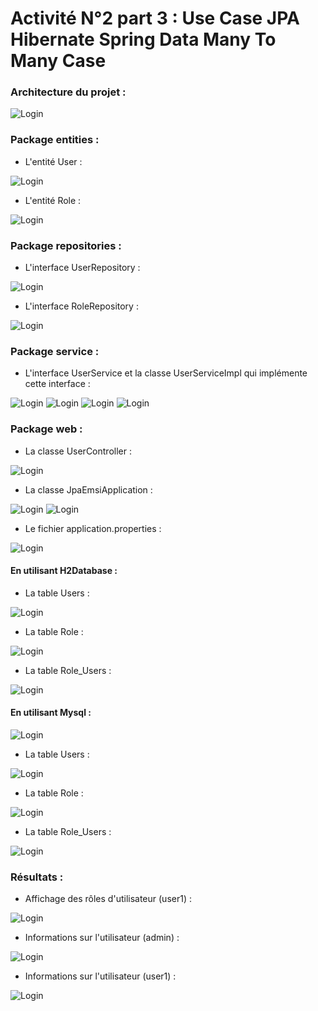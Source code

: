 # Activité N°2 part 3 : Use Case JPA Hibernate Spring Data Many To Many Case

### Architecture du projet :

![Login](https://github.com/HousnaAghzer/All-Ressources-/blob/master/74.PNG)

### Package entities :
- L'entité User :

![Login](https://github.com/HousnaAghzer/All-Ressources-/blob/master/75.PNG)

- L'entité Role :

![Login](https://github.com/HousnaAghzer/All-Ressources-/blob/master/76.PNG)

### Package repositories :
- L'interface UserRepository :

![Login](https://github.com/HousnaAghzer/All-Ressources-/blob/master/77.PNG)

- L'interface RoleRepository :

![Login](https://github.com/HousnaAghzer/All-Ressources-/blob/master/78.PNG)

### Package service :
- L'interface UserService et la classe UserServiceImpl qui implémente cette interface :

![Login](https://github.com/HousnaAghzer/All-Ressources-/blob/master/79.PNG)
![Login](https://github.com/HousnaAghzer/All-Ressources-/blob/master/80.PNG)
![Login](https://github.com/HousnaAghzer/All-Ressources-/blob/master/81.PNG)
![Login](https://github.com/HousnaAghzer/All-Ressources-/blob/master/82.PNG)

### Package web :
- La classe UserController :

![Login](https://github.com/HousnaAghzer/All-Ressources-/blob/master/83.PNG)

- La classe JpaEmsiApplication :

![Login](https://github.com/HousnaAghzer/All-Ressources-/blob/master/84.PNG)
![Login](https://github.com/HousnaAghzer/All-Ressources-/blob/master/85.PNG)

- Le fichier application.properties :

![Login](https://github.com/HousnaAghzer/All-Ressources-/blob/master/86.PNG)

#### En utilisant H2Database :
- La table Users :

![Login](https://github.com/HousnaAghzer/All-Ressources-/blob/master/64.PNG)

- La table Role :

![Login](https://github.com/HousnaAghzer/All-Ressources-/blob/master/65.PNG)

- La table Role_Users :

![Login](https://github.com/HousnaAghzer/All-Ressources-/blob/master/66.PNG)

#### En utilisant Mysql :

![Login](https://github.com/HousnaAghzer/All-Ressources-/blob/master/67.PNG)

- La table Users :

![Login](https://github.com/HousnaAghzer/All-Ressources-/blob/master/69.PNG)

- La table Role :

![Login](https://github.com/HousnaAghzer/All-Ressources-/blob/master/68.PNG)

- La table Role_Users :

![Login](https://github.com/HousnaAghzer/All-Ressources-/blob/master/70.PNG)

### Résultats :
- Affichage des rôles d'utilisateur (user1) :

![Login](https://github.com/HousnaAghzer/All-Ressources-/blob/master/73.PNG)

- Informations sur l'utilisateur (admin) :

![Login](https://github.com/HousnaAghzer/All-Ressources-/blob/master/71.PNG)

- Informations sur l'utilisateur (user1) :

![Login](https://github.com/HousnaAghzer/All-Ressources-/blob/master/72.PNG)
